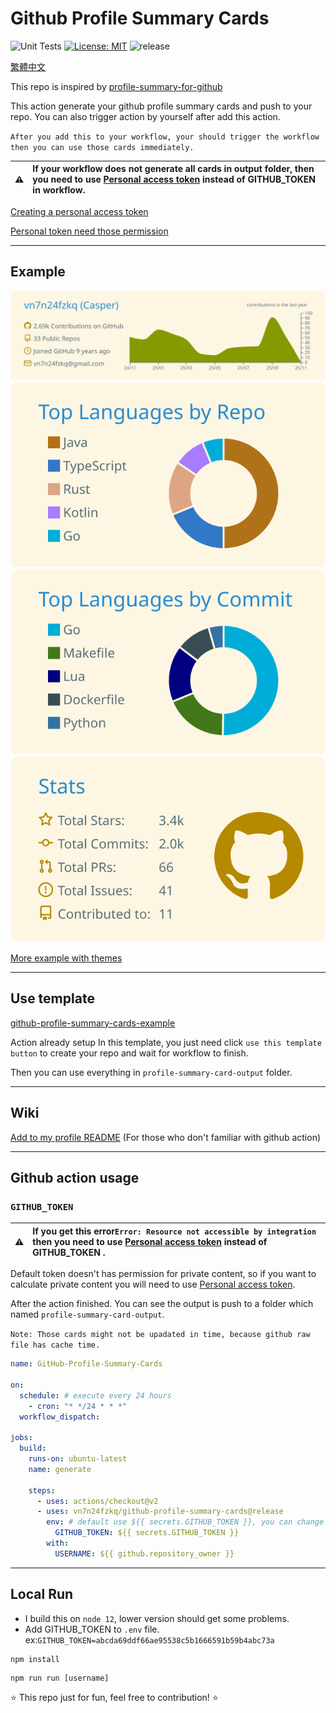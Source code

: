 # Github Profile Summary Cards

![Unit Tests](https://github.com/vn7n24fzkq/github-profile-summary-cards/workflows/Unit%20Tests/badge.svg)
[![License: MIT](https://img.shields.io/badge/License-MIT-yellow.svg)](https://github.com/vn7n24fzkq/github-profile-summary-cards/blob/master/LICENSE)
![release](https://img.shields.io/github/v/release/vn7n24fzkq/github-profile-summary-cards.svg)

[繁體中文](./docs/README.zh-tw.md)

This repo is inspired by [profile-summary-for-github](https://github.com/tipsy/profile-summary-for-github)

This action generate your github profile summary cards and push to your repo.
You can also trigger action by yourself after add this action.

`After you add this to your workflow, your should trigger the workflow then you can use those cards immediately.`

| :warning: | If your workflow does not generate all cards in output folder, then you need to use [Personal access token](https://docs.github.com/en/actions/configuring-and-managing-workflows/creating-and-storing-encrypted-secrets) instead of GITHUB_TOKEN in workflow.  |
| :-------: | :------------------------------------------------------------------------------------------------------------------------------------------------------------------------------------------------------------------------------------------------ |

[Creating a personal access token
](https://docs.github.com/en/github/authenticating-to-github/creating-a-personal-access-token)

[Personal token need those permission](https://github.com/vn7n24fzkq/github-profile-summary-cards/wiki/Personal-access-token-permissions)


---

## Example

![](https://raw.githubusercontent.com/vn7n24fzkq/vn7n24fzkq/master/profile-summary-card-output/solarized/0-profile-details.svg)
![](https://raw.githubusercontent.com/vn7n24fzkq/vn7n24fzkq/master/profile-summary-card-output/solarized/1-repos-per-language.svg)
![](https://raw.githubusercontent.com/vn7n24fzkq/vn7n24fzkq/master/profile-summary-card-output/solarized/2-most-commit-language.svg)
![](https://raw.githubusercontent.com/vn7n24fzkq/vn7n24fzkq/master/profile-summary-card-output/solarized/3-stats.svg)

[More example with themes](https://github.com/vn7n24fzkq/github-profile-summary-cards-example/tree/master/profile-summary-card-output)

---

## Use template

[github-profile-summary-cards-example](https://github.com/vn7n24fzkq/github-profile-summary-cards-example)

Action already setup In this template, you just need click `use this template button` to create your repo and wait for workflow to finish.

Then you can use everything in `profile-summary-card-output` folder.

---

## Wiki

[Add to my profile README](https://github.com/vn7n24fzkq/github-profile-summary-cards/wiki/Add-to-my-profile-README) (For those who don't familiar with github action)

---

## Github action usage

### `GITHUB_TOKEN`

| :warning: | If you get this error`Error: Resource not accessible by integration` then you need to use [Personal access token](https://docs.github.com/en/actions/configuring-and-managing-workflows/creating-and-storing-encrypted-secrets) instead of GITHUB_TOKEN . |
| :-------: | :------------------------------------------------------------------------------------------------------------------------------------------------------------------------------------------------------------------------------------------------ |


Default token doesn't has permission for private content, so if you want to calculate private content you will need to use [Personal access token](https://docs.github.com/en/actions/configuring-and-managing-workflows/creating-and-storing-encrypted-secrets).

After the action finished. You can see the output is push to a folder which named `profile-summary-card-output`.

`Note: Those cards might not be upadated in time, because github raw file has cache time.`

```yml
name: GitHub-Profile-Summary-Cards

on:
  schedule: # execute every 24 hours
    - cron: "* */24 * * *"
  workflow_dispatch:

jobs:
  build:
    runs-on: ubuntu-latest
    name: generate

    steps:
      - uses: actions/checkout@v2
      - uses: vn7n24fzkq/github-profile-summary-cards@release
        env: # default use ${{ secrets.GITHUB_TOKEN }}, you can change to your personal access token
          GITHUB_TOKEN: ${{ secrets.GITHUB_TOKEN }}
        with:
          USERNAME: ${{ github.repository_owner }}
```

---

## Local Run

- I build this on `node 12`, lower version should get some problems.
- Add GITHUB_TOKEN to `.env` file. ex:`GITHUB_TOKEN=abcda69ddf66ae95538c5b1666591b59b4abc73a`

```
npm install
```

```
npm run run [username]
```

:star: This repo just for fun, feel free to contribution! :star:

